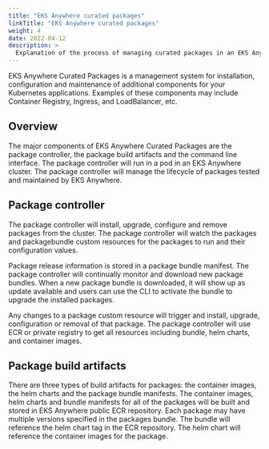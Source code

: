 ```yaml
---
title: "EKS Anywhere curated packages"
linkTitle: "EKS Anywhere curated packages"
weight: 4
date: 2022-04-12
description: >
  Explanation of the process of managing curated packages in an EKS Anywhere cluster
---
```


EKS Anywhere Curated Packages is a management system for installation, configuration and maintenance of additional components for your Kubernetes applications. Examples of these components may include Container Registry, Ingress, and LoadBalancer, etc.

## Overview
The major components of EKS Anywhere Curated Packages are the package controller, the package build artifacts and the command line interface. The package controller will run in a pod in an EKS Anywhere cluster. The package controller will manage the lifecycle of packages tested and maintained by EKS Anywhere.

## Package controller
The package controller will install, upgrade, configure and remove packages from the cluster. The package controller will watch the packages and packagebundle custom resources for the packages to run and their configuration values.

Package release information is stored in a package bundle manifest. The package controller will continually monitor and download new package bundles. When a new package bundle is downloaded, it will show up as update available and users can use the CLI to activate the bundle to upgrade the installed packages.

Any changes to a package custom resource will trigger and install, upgrade, configuration or removal of that package. The package controller will use ECR or private registry to get all resources including bundle, helm charts, and container images.

## Package build artifacts
There are three types of build artifacts for packages: the container images, the helm charts and the package bundle manifests. The container images, helm charts and bundle manifests for all of the packages will be built and stored in EKS Anywhere public ECR repository. Each package may have multiple versions specified in the packages bundle. The bundle will reference the helm chart tag in the ECR repository. The helm chart will reference the container images for the package.
